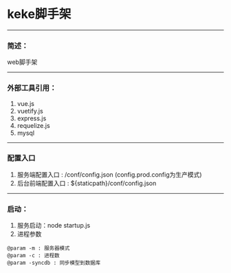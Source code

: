 # keke脚手架
***
### 简述：
web脚手架

***
### 外部工具引用：
1. vue.js
2. vuetify.js
3. express.js
4. requelize.js
5. mysql

***
### 配置入口
1. 服务端配置入口 : /conf/config.json (config.prod.config为生产模式)
2. 后台前端配置入口 : ${staticpath}/conf/config.json

***
### 启动： 
1. 服务启动：node startup.js
2. 进程参数
```
@param -m : 服务器模式
@param -c : 进程数
@param -syncdb : 同步模型到数据库
```
